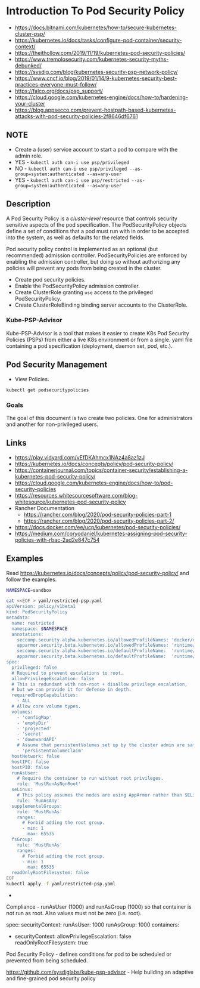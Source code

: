 # Introduction To Pod Security Policy

* https://docs.bitnami.com/kubernetes/how-to/secure-kubernetes-cluster-psp/
* https://kubernetes.io/docs/tasks/configure-pod-container/security-context/
* https://theithollow.com/2019/11/19/kubernetes-pod-security-policies/
* https://www.tremolosecurity.com/kubernetes-security-myths-debunked/
* https://sysdig.com/blog/kubernetes-security-psp-network-policy/
* https://www.cncf.io/blog/2019/01/14/9-kubernetes-security-best-practices-everyone-must-follow/
* https://falco.org/docs/psp_support/
* https://cloud.google.com/kubernetes-engine/docs/how-to/hardening-your-cluster
* https://blog.appsecco.com/prevent-hostpath-based-kubernetes-attacks-with-pod-security-policies-2f8646df6761

## NOTE

* Create a (user) service account to start a pod to compare with the admin role.
* YES - `kubectl auth can-i use psp/privileged`
* NO - `kubectl auth can-i use psp/privileged --as-group=system:authenticated --as=any-user`
* YES - `kubectl auth can-i use psp/restricted --as-group=system:authenticated --as=any-user`


## Description

A Pod Security Policy is a *cluster-level* resource that controls security sensitive aspects of the pod specification. The PodSecurityPolicy objects define a set of conditions that a pod must run with in order to be accepted into the system, as well as defaults for the related fields.

Pod security policy control is implemented as an optional (but recommended) admission controller. PodSecurityPolicies are enforced by enabling the admission controller, but doing so without authorizing any policies will prevent any pods from being created in the cluster.

* Create pod security policies.
* Enable the PodSecurityPolicy admission controller.
* Create ClusterRole granting `use` access to the privileged PodSecurityPolicy.
* Create ClusterRoleBinding binding server accounts to the ClusterRole.

### Kube-PSP-Advisor

Kube-PSP-Advisor is a tool that makes it easier to create K8s Pod Security Policies (PSPs) from either a live K8s environment or from a single. yaml file containing a pod specification (deployment, daemon set, pod, etc.).

## Pod Security Management

* View Policies.

```
kubectl get podsecuritypolicies
```

### Goals

The goal of this document is two create two policies. One for administrators and another for non-privileged users.

## Links

* https://play.vidyard.com/vEfDKAhmcx1NAz4a8az1zJ
* https://kubernetes.io/docs/concepts/policy/pod-security-policy/
* https://containerjournal.com/topics/container-security/establishing-a-kubernetes-pod-security-policy/
* https://cloud.google.com/kubernetes-engine/docs/how-to/pod-security-policies
* https://resources.whitesourcesoftware.com/blog-whitesource/kubernetes-pod-security-policy
* Rancher Documentation
  * https://rancher.com/blog/2020/pod-security-policies-part-1
  * https://rancher.com/blog/2020/pod-security-policies-part-2/
* https://docs.docker.com/ee/ucp/kubernetes/pod-security-policies/
* https://medium.com/coryodaniel/kubernetes-assigning-pod-security-policies-with-rbac-2ad2e847c754

## Examples

Read https://kubernetes.io/docs/concepts/policy/pod-security-policy/ and follow the examples.

```bash
NAMESPACE=sandbox

cat <<EOF > yaml/restricted-psp.yaml
apiVersion: policy/v1beta1
kind: PodSecurityPolicy
metadata:
  name: restricted
  namespace: $NAMESPACE
  annotations:
    seccomp.security.alpha.kubernetes.io/allowedProfileNames: 'docker/default,runtime/default'
    apparmor.security.beta.kubernetes.io/allowedProfileNames: 'runtime/default'
    seccomp.security.alpha.kubernetes.io/defaultProfileName:  'runtime/default'
    apparmor.security.beta.kubernetes.io/defaultProfileName:  'runtime/default'
spec:
  privileged: false
  # Required to prevent escalations to root.
  allowPrivilegeEscalation: false
  # This is redundant with non-root + disallow privilege escalation,
  # but we can provide it for defense in depth.
  requiredDropCapabilities:
    - ALL
  # Allow core volume types.
  volumes:
    - 'configMap'
    - 'emptyDir'
    - 'projected'
    - 'secret'
    - 'downwardAPI'
    # Assume that persistentVolumes set up by the cluster admin are safe to use.
    - 'persistentVolumeClaim'
  hostNetwork: false
  hostIPC: false
  hostPID: false
  runAsUser:
    # Require the container to run without root privileges.
    rule: 'MustRunAsNonRoot'
  seLinux:
    # This policy assumes the nodes are using AppArmor rather than SELinux.
    rule: 'RunAsAny'
  supplementalGroups:
    rule: 'MustRunAs'
    ranges:
      # Forbid adding the root group.
      - min: 1
        max: 65535
  fsGroup:
    rule: 'MustRunAs'
    ranges:
      # Forbid adding the root group.
      - min: 1
        max: 65535
  readOnlyRootFilesystem: false
EOF
kubectl apply -f yaml/restricted-psp.yaml
```
 - 
Compliance - runAsUser (1000) and runAsGroup (1000) so that container is not run as root. Also values must not be zero (i.e. root).

spec:
  securityContext:
    runAsUser: 1000
    runAsGroup: 1000
  containers:
  - securityContext:
      allowPrivilegeEscalation: false
      readOnlyRootFilesystem: true

Pod Security Policy - defines conditions for pod to be scheduled or prevented from being scheduled.

https://github.com/sysdiglabs/kube-psp-advisor - Help building an adaptive and fine-grained pod security policy

